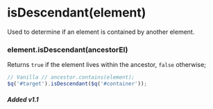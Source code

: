 # isDescendant(element)
Used to determine if an element is contained by another element.

### element.isDescendant(ancestorEl)
Returns `true` if the element lives within the ancestor, `false` otherwise;

```javascript
// Vanilla // ancestor.contains(element);
$q('#target').isDescendant($q('#container'));
```

##### Added v1.1
